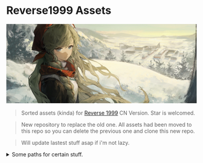 # **Reverse1999 Assets**
![Header image](singlebg/storybg/story_atcg/1_8/1_8_at_weiladenggao3.png)

 > Sorted assets (kinda) for [Reverse 1999](https://www.biligame.com/detail/?id=107530) CN Version. Star is welcomed.

 > New repository to replace the old one. All assets had been moved to this repo so you can delete the previous one and clone this new repo.

 > Will update lastest stuff asap if i'm not lazy.


<details>
<summary>Some paths for certain stuff.</summary>

## Most common stuff, for others please search in the repo

| Assets | Path |
| :--- | :--- |
| `Lobby Model` | [live2d/roles](https://github.com/myssal/Reverse1999CN/tree/master/live2d/roles) |
| `Battle Sprite` | [roles](https://github.com/myssal/Reverse1999CN/tree/master/roles) |
| `Story Spirte` | [rolesstory](https://github.com/myssal/Reverse1999CN/tree/master/rolesstory) |
| `Arcanist Items` | [singlebg/data_pic](https://github.com/myssal/Reverse1999CN/tree/master/singlebg/data_pic) |
| `Psychube` | [singlebg/equipment](https://github.com/myssal/Reverse1999CN/tree/master/singlebg/equipment) |
| `Arcanist Illustration` | [singlebg/headicon_img](https://github.com/myssal/Reverse1999CN/tree/master/singlebg/headicon_img) |
| `Arcanist Expression Sheet` | [singlebg/headicon_small](https://github.com/myssal/Reverse1999CN/tree/master/singlebg/headicon_small) |
| `UTTU card`| [singlebg/seasoncelebritycard](https://github.com/myssal/Reverse1999CN/tree/master/singlebg/seasoncelebritycard) |
| `Story CG`| [singlebg/storybg](https://github.com/myssal/Reverse1999CN/tree/master/singlebg/storybg) |

</details>



